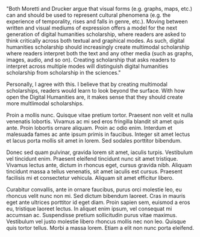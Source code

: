 "Both Moretti and Drucker argue that visual forms (e.g. graphs, maps, etc.) can and should be used to represent cultural phenomena (e.g. the experience of temporality, rises and falls in genre, etc.). Moving between written and visual mediums of expression offers a model for the next generation of digital humanities scholarship, where readers are asked to think critically across both textual and graphical modes. As such, digital humanities scholarship should increasingly create multimodal scholarship where readers interpret both the text and any other media (such as graphs, images, audio, and so on). Creating scholarship that asks readers to interpret across multiple modes will distinguish digital humanities scholarship from scholarship in the sciences."

Personally, I agree with this. I believe that by creating multimodal scholarships, readers would learn to look beyond the surface. With how open the Digital Humanities are, it makes sense that they should create more multlimodal scholarships.  

Proin a mollis nunc. Quisque vitae pretium tortor. Praesent non velit et nulla venenatis lobortis. Vivamus ac mi sed eros fringilla blandit sit amet quis ante. Proin lobortis ornare aliquam. Proin ac odio enim. Interdum et malesuada fames ac ante ipsum primis in faucibus. Integer sit amet lectus et lacus porta mollis sit amet in lorem. Sed sodales porttitor bibendum. 

<!--	Exported from Voyant Tools (voyant-tools.org).
The iframe src attribute below uses a relative protocol to better function with both
http and https sites, but if you're embedding this into a local web page (file protocol)
you should add an explicit protocol (https if you're using voyant-tools.org, otherwise
it depends on this server.
Feel free to change the height and width values or other styling below: -->

<!-- <iframe style='width: 477px; height: 397px;' src='https://voyant-tools.org/tool/Trends/?query=culture&query=cultural&corpus=40da2583daca4c2db1ab49b9ae4d94aa'></iframe> -->


<!-- <iframe style= "width: 100%; height: 1000px;" src="index.html"></iframe> -->

Donec sed quam pulvinar, gravida lorem sit amet, iaculis turpis. Vestibulum vel tincidunt enim. Praesent eleifend tincidunt nunc sit amet tristique. Vivamus lectus ante, dictum in rhoncus eget, cursus gravida nibh. Aliquam tincidunt massa a tellus venenatis, sit amet iaculis est cursus. Praesent facilisis mi et consectetur vehicula. Aliquam sit amet efficitur libero. 

Curabitur convallis, ante in ornare faucibus, purus orci molestie leo, eu rhoncus velit nunc non mi. Sed dictum bibendum laoreet. Cras in mauris eget ante ultrices porttitor id eget diam. Proin sapien sem, euismod a eros eu, tristique laoreet lectus. In aliquet enim ipsum, vel consequat mi accumsan ac. Suspendisse pretium sollicitudin purus vitae maximus. Vestibulum vel justo molestie libero rhoncus mollis nec non leo. Quisque quis tortor tellus. Morbi a massa lorem. Etiam a elit non nunc porta eleifend. 
